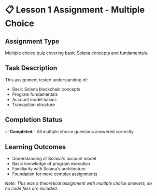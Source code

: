 # 📋 Lesson 1 Assignment - Multiple Choice

## Assignment Type
Multiple choice quiz covering basic Solana concepts and fundamentals.

## Task Description
This assignment tested understanding of:
- Basic Solana blockchain concepts
- Program fundamentals
- Account model basics
- Transaction structure

## Completion Status
✅ **Completed** - All multiple choice questions answered correctly

## Learning Outcomes
- Understanding of Solana's account model
- Basic knowledge of program execution
- Familiarity with Solana's architecture
- Foundation for more complex assignments

*Note: This was a theoretical assignment with multiple choice answers, so no code files are included.* 